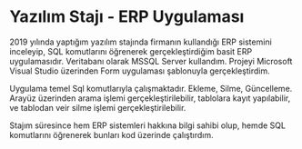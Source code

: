 # Yazılım Stajı - ERP Uygulaması

2019 yılında yaptığım yazılım stajında firmanın kullandığı ERP sistemini inceleyip, SQL komutlarını öğrenerek gerçekleştirdiğim basit ERP uygulamasıdır. Veritabanı olarak MSSQL Server kullandım. Projeyi Microsoft Visual Studio üzerinden Form uygulaması şablonuyla gerçekleştirdim.

Uygulama temel Sql komutlarıyla çalışmaktadır. Ekleme, Silme, Güncelleme. Arayüz üzerinden arama işlemi gerçekleştirilebilir, tablolara kayıt yapılabilir, ve tablodan veir silme işlemi gerçekleştirilebilir.

Stajım süresince hem ERP sistemleri hakkına bilgi sahibi olup, hemde SQL komutlarını öğrenerek bunları kod üzerinde çalıştırdım.
